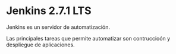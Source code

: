 # Jenkins 2.7.1 LTS

Jenkins es un servidor de automatización.

Las principales tareas que permite automatizar son contruccioón y despliegue de aplicaciones.

